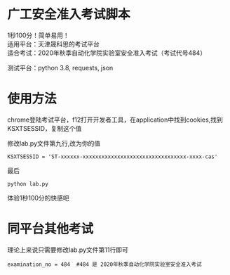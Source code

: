 # 广工安全准入考试脚本

1秒100分！简单易用！  
适用平台：天津晟科思的考试平台  
适合考试：2020年秋季自动化学院实验室安全准入考试（考试代号484）


测试平台：python 3.8, requests, json


# 使用方法

chrome登陆考试平台，f12打开开发者工具，在application中找到cookies,找到KSXTSESSID，复制这个值

修改lab.py文件第九行,改为你的值
```
KSXTSESSID = 'ST-xxxxxx-xxxxxxxxxxxxxxxxxxxxxxxxxxxxxxxxx-xxxx-cas'
```
最后
```
python lab.py
```
体验1秒100分的快感吧

# 同平台其他考试
理论上来说只需要修改lab.py文件第11行即可
```
examination_no = 484  #484 是 2020年秋季自动化学院实验室安全准入考试
```


